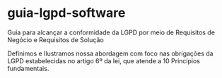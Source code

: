 # guia-lgpd-software
Guia para alcançar a conformidade da LGPD por meio de Requisitos de Negócio e Requisitos de Solução

Definimos e Ilustramos nossa abordagem com foco nas obrigações da LGPD estabelecidas no artigo 6º da lei, que atende a 10 Princípios fundamentais.
